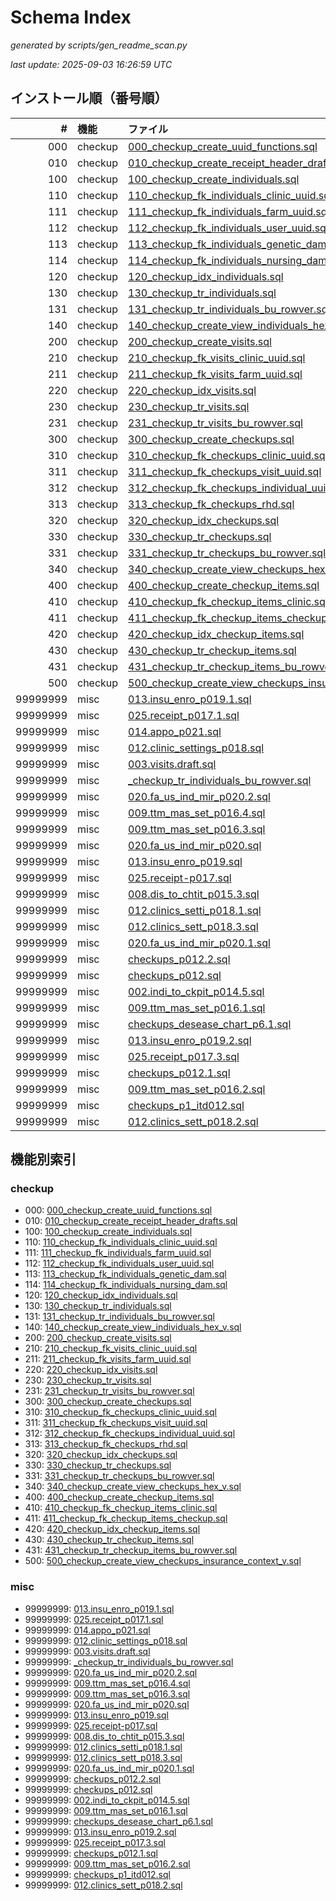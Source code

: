 # Schema Index

_generated by scripts/gen_readme_scan.py_

_last update: 2025-09-03 16:26:59 UTC_

## インストール順（番号順）

| # | 機能 | ファイル |
|---:|:---|:---|
| 000 | checkup | [000_checkup_create_uuid_functions.sql](patches/000_checkup_create_uuid_functions.sql) |
| 010 | checkup | [010_checkup_create_receipt_header_drafts.sql](patches/010_checkup_create_receipt_header_drafts.sql) |
| 100 | checkup | [100_checkup_create_individuals.sql](patches/100_checkup_create_individuals.sql) |
| 110 | checkup | [110_checkup_fk_individuals_clinic_uuid.sql](patches/110_checkup_fk_individuals_clinic_uuid.sql) |
| 111 | checkup | [111_checkup_fk_individuals_farm_uuid.sql](patches/111_checkup_fk_individuals_farm_uuid.sql) |
| 112 | checkup | [112_checkup_fk_individuals_user_uuid.sql](patches/112_checkup_fk_individuals_user_uuid.sql) |
| 113 | checkup | [113_checkup_fk_individuals_genetic_dam.sql](patches/113_checkup_fk_individuals_genetic_dam.sql) |
| 114 | checkup | [114_checkup_fk_individuals_nursing_dam.sql](patches/114_checkup_fk_individuals_nursing_dam.sql) |
| 120 | checkup | [120_checkup_idx_individuals.sql](patches/120_checkup_idx_individuals.sql) |
| 130 | checkup | [130_checkup_tr_individuals.sql](patches/130_checkup_tr_individuals.sql) |
| 131 | checkup | [131_checkup_tr_individuals_bu_rowver.sql](patches/131_checkup_tr_individuals_bu_rowver.sql) |
| 140 | checkup | [140_checkup_create_view_individuals_hex_v.sql](patches/140_checkup_create_view_individuals_hex_v.sql) |
| 200 | checkup | [200_checkup_create_visits.sql](patches/200_checkup_create_visits.sql) |
| 210 | checkup | [210_checkup_fk_visits_clinic_uuid.sql](patches/210_checkup_fk_visits_clinic_uuid.sql) |
| 211 | checkup | [211_checkup_fk_visits_farm_uuid.sql](patches/211_checkup_fk_visits_farm_uuid.sql) |
| 220 | checkup | [220_checkup_idx_visits.sql](patches/220_checkup_idx_visits.sql) |
| 230 | checkup | [230_checkup_tr_visits.sql](patches/230_checkup_tr_visits.sql) |
| 231 | checkup | [231_checkup_tr_visits_bu_rowver.sql](patches/231_checkup_tr_visits_bu_rowver.sql) |
| 300 | checkup | [300_checkup_create_checkups.sql](patches/300_checkup_create_checkups.sql) |
| 310 | checkup | [310_checkup_fk_checkups_clinic_uuid.sql](patches/310_checkup_fk_checkups_clinic_uuid.sql) |
| 311 | checkup | [311_checkup_fk_checkups_visit_uuid.sql](patches/311_checkup_fk_checkups_visit_uuid.sql) |
| 312 | checkup | [312_checkup_fk_checkups_individual_uuid.sql](patches/312_checkup_fk_checkups_individual_uuid.sql) |
| 313 | checkup | [313_checkup_fk_checkups_rhd.sql](patches/313_checkup_fk_checkups_rhd.sql) |
| 320 | checkup | [320_checkup_idx_checkups.sql](patches/320_checkup_idx_checkups.sql) |
| 330 | checkup | [330_checkup_tr_checkups.sql](patches/330_checkup_tr_checkups.sql) |
| 331 | checkup | [331_checkup_tr_checkups_bu_rowver.sql](patches/331_checkup_tr_checkups_bu_rowver.sql) |
| 340 | checkup | [340_checkup_create_view_checkups_hex_v.sql](patches/340_checkup_create_view_checkups_hex_v.sql) |
| 400 | checkup | [400_checkup_create_checkup_items.sql](patches/400_checkup_create_checkup_items.sql) |
| 410 | checkup | [410_checkup_fk_checkup_items_clinic.sql](patches/410_checkup_fk_checkup_items_clinic.sql) |
| 411 | checkup | [411_checkup_fk_checkup_items_checkup.sql](patches/411_checkup_fk_checkup_items_checkup.sql) |
| 420 | checkup | [420_checkup_idx_checkup_items.sql](patches/420_checkup_idx_checkup_items.sql) |
| 430 | checkup | [430_checkup_tr_checkup_items.sql](patches/430_checkup_tr_checkup_items.sql) |
| 431 | checkup | [431_checkup_tr_checkup_items_bu_rowver.sql](patches/431_checkup_tr_checkup_items_bu_rowver.sql) |
| 500 | checkup | [500_checkup_create_view_checkups_insurance_context_v.sql](patches/500_checkup_create_view_checkups_insurance_context_v.sql) |
| 99999999 | misc | [013.insu_enro_p019.1.sql](patches/013.insu_enro_p019.1.sql) |
| 99999999 | misc | [025.receipt_p017.1.sql](patches/025.receipt_p017.1.sql) |
| 99999999 | misc | [014.appo_p021.sql](patches/014.appo_p021.sql) |
| 99999999 | misc | [012.clinic_settings_p018.sql](patches/012.clinic_settings_p018.sql) |
| 99999999 | misc | [003.visits.draft.sql](patches/003.visits.draft.sql) |
| 99999999 | misc | [_checkup_tr_individuals_bu_rowver.sql](patches/_checkup_tr_individuals_bu_rowver.sql) |
| 99999999 | misc | [020.fa_us_ind_mir_p020.2.sql](patches/020.fa_us_ind_mir_p020.2.sql) |
| 99999999 | misc | [009.ttm_mas_set_p016.4.sql](patches/009.ttm_mas_set_p016.4.sql) |
| 99999999 | misc | [009.ttm_mas_set_p016.3.sql](patches/009.ttm_mas_set_p016.3.sql) |
| 99999999 | misc | [020.fa_us_ind_mir_p020.sql](patches/020.fa_us_ind_mir_p020.sql) |
| 99999999 | misc | [013.insu_enro_p019.sql](patches/013.insu_enro_p019.sql) |
| 99999999 | misc | [025.receipt-p017.sql](patches/025.receipt-p017.sql) |
| 99999999 | misc | [008.dis_to_chtit_p015.3.sql](patches/008.dis_to_chtit_p015.3.sql) |
| 99999999 | misc | [012.clinics_setti_p018.1.sql](patches/012.clinics_setti_p018.1.sql) |
| 99999999 | misc | [012.clinics_sett_p018.3.sql](patches/012.clinics_sett_p018.3.sql) |
| 99999999 | misc | [020.fa_us_ind_mir_p020.1.sql](patches/020.fa_us_ind_mir_p020.1.sql) |
| 99999999 | misc | [checkups_p012.2.sql](patches/checkups_p012.2.sql) |
| 99999999 | misc | [checkups_p012.sql](patches/checkups_p012.sql) |
| 99999999 | misc | [002.indi_to_ckpit_p014.5.sql](patches/002.indi_to_ckpit_p014.5.sql) |
| 99999999 | misc | [009.ttm_mas_set_p016.1.sql](patches/009.ttm_mas_set_p016.1.sql) |
| 99999999 | misc | [checkups_desease_chart_p6.1.sql](patches/checkups_desease_chart_p6.1.sql) |
| 99999999 | misc | [013.insu_enro_p019.2.sql](patches/013.insu_enro_p019.2.sql) |
| 99999999 | misc | [025.receipt_p017.3.sql](patches/025.receipt_p017.3.sql) |
| 99999999 | misc | [checkups_p012.1.sql](patches/checkups_p012.1.sql) |
| 99999999 | misc | [009.ttm_mas_set_p016.2.sql](patches/009.ttm_mas_set_p016.2.sql) |
| 99999999 | misc | [checkups_p1_itd012.sql](patches/checkups_p1_itd012.sql) |
| 99999999 | misc | [012.clinics_sett_p018.2.sql](patches/012.clinics_sett_p018.2.sql) |

## 機能別索引

### checkup
- 000: [000_checkup_create_uuid_functions.sql](patches/000_checkup_create_uuid_functions.sql)
- 010: [010_checkup_create_receipt_header_drafts.sql](patches/010_checkup_create_receipt_header_drafts.sql)
- 100: [100_checkup_create_individuals.sql](patches/100_checkup_create_individuals.sql)
- 110: [110_checkup_fk_individuals_clinic_uuid.sql](patches/110_checkup_fk_individuals_clinic_uuid.sql)
- 111: [111_checkup_fk_individuals_farm_uuid.sql](patches/111_checkup_fk_individuals_farm_uuid.sql)
- 112: [112_checkup_fk_individuals_user_uuid.sql](patches/112_checkup_fk_individuals_user_uuid.sql)
- 113: [113_checkup_fk_individuals_genetic_dam.sql](patches/113_checkup_fk_individuals_genetic_dam.sql)
- 114: [114_checkup_fk_individuals_nursing_dam.sql](patches/114_checkup_fk_individuals_nursing_dam.sql)
- 120: [120_checkup_idx_individuals.sql](patches/120_checkup_idx_individuals.sql)
- 130: [130_checkup_tr_individuals.sql](patches/130_checkup_tr_individuals.sql)
- 131: [131_checkup_tr_individuals_bu_rowver.sql](patches/131_checkup_tr_individuals_bu_rowver.sql)
- 140: [140_checkup_create_view_individuals_hex_v.sql](patches/140_checkup_create_view_individuals_hex_v.sql)
- 200: [200_checkup_create_visits.sql](patches/200_checkup_create_visits.sql)
- 210: [210_checkup_fk_visits_clinic_uuid.sql](patches/210_checkup_fk_visits_clinic_uuid.sql)
- 211: [211_checkup_fk_visits_farm_uuid.sql](patches/211_checkup_fk_visits_farm_uuid.sql)
- 220: [220_checkup_idx_visits.sql](patches/220_checkup_idx_visits.sql)
- 230: [230_checkup_tr_visits.sql](patches/230_checkup_tr_visits.sql)
- 231: [231_checkup_tr_visits_bu_rowver.sql](patches/231_checkup_tr_visits_bu_rowver.sql)
- 300: [300_checkup_create_checkups.sql](patches/300_checkup_create_checkups.sql)
- 310: [310_checkup_fk_checkups_clinic_uuid.sql](patches/310_checkup_fk_checkups_clinic_uuid.sql)
- 311: [311_checkup_fk_checkups_visit_uuid.sql](patches/311_checkup_fk_checkups_visit_uuid.sql)
- 312: [312_checkup_fk_checkups_individual_uuid.sql](patches/312_checkup_fk_checkups_individual_uuid.sql)
- 313: [313_checkup_fk_checkups_rhd.sql](patches/313_checkup_fk_checkups_rhd.sql)
- 320: [320_checkup_idx_checkups.sql](patches/320_checkup_idx_checkups.sql)
- 330: [330_checkup_tr_checkups.sql](patches/330_checkup_tr_checkups.sql)
- 331: [331_checkup_tr_checkups_bu_rowver.sql](patches/331_checkup_tr_checkups_bu_rowver.sql)
- 340: [340_checkup_create_view_checkups_hex_v.sql](patches/340_checkup_create_view_checkups_hex_v.sql)
- 400: [400_checkup_create_checkup_items.sql](patches/400_checkup_create_checkup_items.sql)
- 410: [410_checkup_fk_checkup_items_clinic.sql](patches/410_checkup_fk_checkup_items_clinic.sql)
- 411: [411_checkup_fk_checkup_items_checkup.sql](patches/411_checkup_fk_checkup_items_checkup.sql)
- 420: [420_checkup_idx_checkup_items.sql](patches/420_checkup_idx_checkup_items.sql)
- 430: [430_checkup_tr_checkup_items.sql](patches/430_checkup_tr_checkup_items.sql)
- 431: [431_checkup_tr_checkup_items_bu_rowver.sql](patches/431_checkup_tr_checkup_items_bu_rowver.sql)
- 500: [500_checkup_create_view_checkups_insurance_context_v.sql](patches/500_checkup_create_view_checkups_insurance_context_v.sql)

### misc
- 99999999: [013.insu_enro_p019.1.sql](patches/013.insu_enro_p019.1.sql)
- 99999999: [025.receipt_p017.1.sql](patches/025.receipt_p017.1.sql)
- 99999999: [014.appo_p021.sql](patches/014.appo_p021.sql)
- 99999999: [012.clinic_settings_p018.sql](patches/012.clinic_settings_p018.sql)
- 99999999: [003.visits.draft.sql](patches/003.visits.draft.sql)
- 99999999: [_checkup_tr_individuals_bu_rowver.sql](patches/_checkup_tr_individuals_bu_rowver.sql)
- 99999999: [020.fa_us_ind_mir_p020.2.sql](patches/020.fa_us_ind_mir_p020.2.sql)
- 99999999: [009.ttm_mas_set_p016.4.sql](patches/009.ttm_mas_set_p016.4.sql)
- 99999999: [009.ttm_mas_set_p016.3.sql](patches/009.ttm_mas_set_p016.3.sql)
- 99999999: [020.fa_us_ind_mir_p020.sql](patches/020.fa_us_ind_mir_p020.sql)
- 99999999: [013.insu_enro_p019.sql](patches/013.insu_enro_p019.sql)
- 99999999: [025.receipt-p017.sql](patches/025.receipt-p017.sql)
- 99999999: [008.dis_to_chtit_p015.3.sql](patches/008.dis_to_chtit_p015.3.sql)
- 99999999: [012.clinics_setti_p018.1.sql](patches/012.clinics_setti_p018.1.sql)
- 99999999: [012.clinics_sett_p018.3.sql](patches/012.clinics_sett_p018.3.sql)
- 99999999: [020.fa_us_ind_mir_p020.1.sql](patches/020.fa_us_ind_mir_p020.1.sql)
- 99999999: [checkups_p012.2.sql](patches/checkups_p012.2.sql)
- 99999999: [checkups_p012.sql](patches/checkups_p012.sql)
- 99999999: [002.indi_to_ckpit_p014.5.sql](patches/002.indi_to_ckpit_p014.5.sql)
- 99999999: [009.ttm_mas_set_p016.1.sql](patches/009.ttm_mas_set_p016.1.sql)
- 99999999: [checkups_desease_chart_p6.1.sql](patches/checkups_desease_chart_p6.1.sql)
- 99999999: [013.insu_enro_p019.2.sql](patches/013.insu_enro_p019.2.sql)
- 99999999: [025.receipt_p017.3.sql](patches/025.receipt_p017.3.sql)
- 99999999: [checkups_p012.1.sql](patches/checkups_p012.1.sql)
- 99999999: [009.ttm_mas_set_p016.2.sql](patches/009.ttm_mas_set_p016.2.sql)
- 99999999: [checkups_p1_itd012.sql](patches/checkups_p1_itd012.sql)
- 99999999: [012.clinics_sett_p018.2.sql](patches/012.clinics_sett_p018.2.sql)

